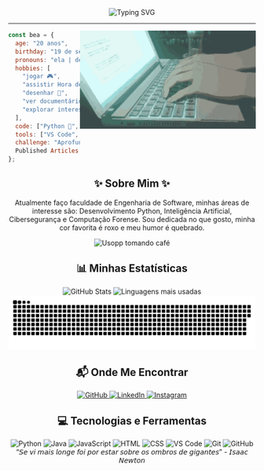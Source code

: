 <div align="center">
  <img src="https://readme-typing-svg.demolab.com?font=Fira+Code&weight=700&size=30&pause=1000&color=BB00B4&width=700&lines=Olá,+sou+a+Beatriz+Barreto!+%F0%9F%91%BE;Bem-vindo+ao+meu+GitHub!+%F0%9F%92%99" alt="Typing SVG">
</div>

---

<img align="right" alt="Typing on keyboard" height="200" src="https://github.com/whosbea/whosbea/blob/main/teclado.gif">

```javascript
const bea = {
  age: "20 anos",
  birthday: "19 de setembro",
  pronouns: "ela | dela",
  hobbies: [
    "jogar 🎮",
    "assistir Hora de Aventura 🌈",
    "desenhar 🎨",
    "ver documentários 📚",
    "explorar interesses aleatórios 🔍"
  ],
  code: ["Python 🐍", "Java ☕", "JavaScript 🌐", "HTML & CSS 💻"],
  tools: ["VS Code", "Git", "GitHub"],
  challenge: "Aprofundar meus conhecimentos em Cibersegurança e Computação Forense 🚔",
  Published Articles: 1
};
```
<div align="center"> <h2>✨ Sobre Mim ✨</h2> <p> Atualmente faço faculdade de Engenharia de Software, minhas áreas de interesse são: Desenvolvimento Python, Inteligência Artificial, Cibersegurança e Computação Forense. Sou dedicada no que gosto, minha cor favorita é roxo e meu humor é quebrado.</p> <img src="https://media.tenor.com/QT7Mjcj36akAAAAd/usopp-coffe-usopp.gif" alt="Usopp tomando café" width="250"> </div>
<h2 align="center">📊 Minhas Estatísticas</h2> <div align="center"> <img src="https://github-readme-stats.vercel.app/api?username=whosbea&hide_title=true&show_icons=true&include_all_commits=true&count_private=true&line_height=25&hide=issues&bg_color=0D1117&title_color=BB00B4&text_color=FFFFFF&border_radius=10&icon_color=FF00F6" alt="GitHub Stats" width="400"> <img src="https://github-readme-stats.vercel.app/api/top-langs/?username=whosbea&layout=compact&card_width=320&bg_color=0D1117&text_color=FFFFFF&title_color=BB00B4&border_radius=10" alt="Linguagens mais usadas" width="400"> </div> <div align="center"> <img src="https://raw.githubusercontent.com/whosbea/whosbea/output/github-contribution-grid-snake-dark.svg" alt="Snake Animation"> </div>
<h2 align="center">📬 Onde Me Encontrar</h2> <div align="center"> <a href="https://github.com/whosbea" target="_blank"> <img src="https://img.shields.io/badge/GitHub-%2312100E.svg?&style=for-the-badge&logo=Github&logoColor=white" alt="GitHub"> </a> <a href="https://www.linkedin.com/in/beatriz-barreto-8b0076261/" target="_blank"> <img src="https://img.shields.io/badge/LinkedIn-%230077B5.svg?&style=for-the-badge&logo=LinkedIn&logoColor=white" alt="LinkedIn"> </a> <a href="https://www.instagram.com/whosbea3/" target="_blank"> <img src="https://img.shields.io/badge/Instagram-%23E4405F.svg?&style=for-the-badge&logo=Instagram&logoColor=white" alt="Instagram"> </a> </div>
<h2 align="center">💻 Tecnologias e Ferramentas</h2> <div align="center"> <img src="https://img.shields.io/badge/Python-%2312100E.svg?style=for-the-badge&logo=python&logoColor=yellow" alt="Python"> <img src="https://img.shields.io/badge/Java-%2312100E.svg?style=for-the-badge&logo=java&logoColor=red" alt="Java"> <img src="https://img.shields.io/badge/JavaScript-%2312100E.svg?style=for-the-badge&logo=javascript&logoColor=yellow" alt="JavaScript"> <img src="https://img.shields.io/badge/HTML-%2312100E.svg?style=for-the-badge&logo=html5&logoColor=orange" alt="HTML"> <img src="https://img.shields.io/badge/CSS-%2312100E.svg?style=for-the-badge&logo=css3&logoColor=blue" alt="CSS"> <img src="https://img.shields.io/badge/VS%20Code-%2312100E.svg?style=for-the-badge&logo=visualstudiocode&logoColor=blue" alt="VS Code"> <img src="https://img.shields.io/badge/Git-%2312100E.svg?style=for-the-badge&logo=git&logoColor=orange" alt="Git"> <img src="https://img.shields.io/badge/GitHub-%2312100E.svg?style=for-the-badge&logo=github&logoColor=white" alt="GitHub"> </div>
 <div align="center">
    “𝘚𝘦 𝘷𝘪 𝘮𝘢𝘪𝘴 𝘭𝘰𝘯𝘨𝘦 𝘧𝘰𝘪 𝘱𝘰𝘳 𝘦𝘴𝘵𝘢𝘳 𝘴𝘰𝘣𝘳𝘦 𝘰𝘴 𝘰𝘮𝘣𝘳𝘰𝘴 𝘥𝘦 𝘨𝘪𝘨𝘢𝘯𝘵𝘦𝘴” - 𝘐𝘴𝘢𝘢𝘤 𝘕𝘦𝘸𝘵𝘰𝘯 
    </div>
